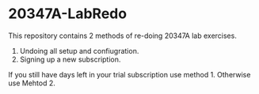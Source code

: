 # 20347A-LabRedo

This repository contains 2 methods of re-doing 20347A lab exercises.
1. Undoing all setup and confiugration. 
2. Signing up a new subscription.

If you still have days left in your trial subscription use method 1. Otherwise use Mehtod 2.
